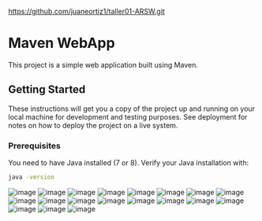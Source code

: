 https://github.com/juaneortiz1/taller01-ARSW.git
# Maven WebApp

This project is a simple web application built using Maven.

## Getting Started

These instructions will get you a copy of the project up and running on your local machine for development and testing purposes. See deployment for notes on how to deploy the project on a live system.

### Prerequisites

You need to have Java installed (7 or 8). Verify your Java installation with:

```sh
java -version
```
![image](https://github.com/juaneortiz1/taller01-ARSW/assets/97971732/79bc5001-7759-4c98-8774-8957ce897361)
![image](https://github.com/juaneortiz1/taller01-ARSW/assets/97971732/29695be0-b817-4c3f-afcd-493a42ffe908)
![image](https://github.com/juaneortiz1/taller01-ARSW/assets/97971732/57eb9165-8dfe-4b1d-83f0-1a819a1d6e9c)
![image](https://github.com/juaneortiz1/taller01-ARSW/assets/97971732/1763d4f0-f47e-4967-8ea9-e32687c1b9d9)
![image](https://github.com/juaneortiz1/taller01-ARSW/assets/97971732/cc631bc8-ff45-4c4e-a925-fab452cd771e)
![image](https://github.com/juaneortiz1/taller01-ARSW/assets/97971732/dca5162f-fde4-40ad-94f6-8a57e95615dc)
![image](https://github.com/juaneortiz1/taller01-ARSW/assets/97971732/90abbdfd-9936-43d6-ba65-bc1a5efb93b9)
![image](https://github.com/juaneortiz1/taller01-ARSW/assets/97971732/b682b061-5aec-4bfd-8232-0811d02aaca2)
![image](https://github.com/juaneortiz1/taller01-ARSW/assets/97971732/3bf33c50-6aad-4f3d-b214-6ccd765c2f0f)
![image](https://github.com/juaneortiz1/taller01-ARSW/assets/97971732/4a68e18b-75da-4d91-b0d7-7ae373e4fb84)
![image](https://github.com/juaneortiz1/taller01-ARSW/assets/97971732/0b2cf00f-e1fc-4d92-8ddb-ebb5b0a79051)
![image](https://github.com/juaneortiz1/taller01-ARSW/assets/97971732/938d6204-6783-4f91-b624-06b8747240a9)
![image](https://github.com/juaneortiz1/taller01-ARSW/assets/97971732/fdaed66f-7086-4ee8-9e3e-d9f5e4624df1)
![image](https://github.com/juaneortiz1/taller01-ARSW/assets/97971732/56d1694b-8d10-49ce-a8fa-0eff54cd5223)
![image](https://github.com/juaneortiz1/taller01-ARSW/assets/97971732/f8715fb1-dac9-4219-aae5-e81c7070769f)
![image](https://github.com/juaneortiz1/taller01-ARSW/assets/97971732/005f30b5-3440-413e-bb08-fa8e155a1dc7)
![image](https://github.com/juaneortiz1/taller01-ARSW/assets/97971732/615f4511-a11b-412d-bf51-1bc3c58c6fb3)
![image](https://github.com/juaneortiz1/taller01-ARSW/assets/97971732/a574821e-0c3f-42b0-aa48-97708a37068e)
![image](https://github.com/juaneortiz1/taller01-ARSW/assets/97971732/32dceb4d-8a98-408e-8ab1-1380ee8c87ed)

